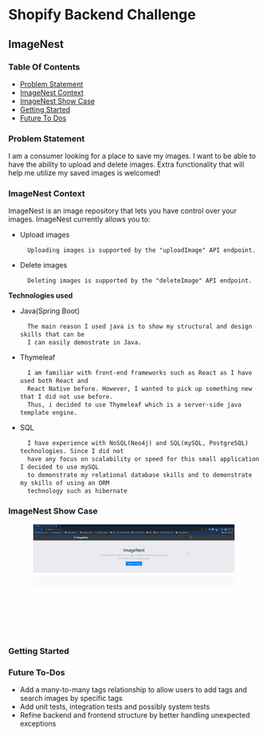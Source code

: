 # Shopify Backend  Challenge

## ImageNest

### Table Of Contents

- [Problem Statement](#problem-statement)
- [ImageNest Context](#ImageNest-Context)
- [ImageNest Show Case](#ImageNest-Show-case)
- [Getting Started](#Getting-Started)
- [Future To Dos](#To-Dos)

### Problem Statement

I am a consumer looking for a place to save my images. I want to be able to have the ability to
upload and delete images. Extra functionality that will help me utilize my saved images is welcomed!

### ImageNest Context

ImageNest is an image repository that lets you have control over your images. ImageNest currently
allows you to:

- Upload images

        Uploading images is supported by the "uploadImage" API endpoint.


- Delete images

        Deleting images is supported by the "deleteImage" API endpoint.

**Technologies used**

- Java(Spring Boot)

        The main reason I used java is to show my structural and design skills that can be
        I can easily demostrate in Java.

- Thymeleaf

        I am familiar with front-end frameworks such as React as I have used both React and
        React Native before. However, I wanted to pick up something new that I did not use before.
        Thus, i decided to use Thymeleaf which is a server-side java template engine.

- SQL

        I have experience with NoSQL(Neo4j) and SQL(mySQL, PostgreSQL) technologies. Since I did not
        have any focus on scalability or speed for this small application I decided to use mySQL
        to demonstrate my relational database skills and to demonstrate my skills of using an ORM
        technology such as hibernate

### ImageNest Show Case

<p align="center"><img src="https://github.com/mohhef/ShopifyBackendChallenge/blob/main/src/main/resources/static/ImageNest.gif" width="80%"></p>

### Getting Started

### Future To-Dos

- Add a many-to-many tags relationship to allow users to add tags and search images by specific tags
- Add unit tests, integration tests and possibly system tests
- Refine backend and frontend structure by better handling unexpected exceptions